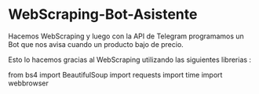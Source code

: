# WebScraping-Bot-Asistente
Hacemos WebScraping y luego con la API de Telegram programamos un Bot que nos avisa cuando un producto bajo de precio.

Esto lo hacemos gracias al WebScraping utilizando las siguientes librerias : 

from bs4 import BeautifulSoup
import requests
import time
import webbrowser


